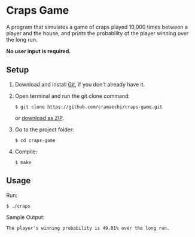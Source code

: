 # Craps Game
A program that simulates a game of craps played 10,000 times between a player and the house, and prints the probability of
the player winning over the long run. 

**No user input is required.**

## Setup
1. Download and install [Git](https://git-scm.com/downloads), if you don't already have it.

2. Open terminal and run the git clone command:

   ```
   $ git clone https://github.com/cramaechi/craps-game.git
   ```
    or [download as ZIP](https://github.com/cramaechi/craps-game/archive/master.zip).

3. Go to the project folder:

   ```
   $ cd craps-game
   ```

4. Compile:

   ```
   $ make
   ```
   
## Usage
Run:

```
$ ./craps
```

Sample Output:
```
The player's winning probability is 49.01% over the long run.                                                                                                                                                                                                  

```
